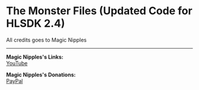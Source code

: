 # The Monster Files (Updated Code for HLSDK 2.4)
All credits goes to Magic Nipples

***
**Magic Nipples's Links:**\
[YouTube](https://twitter.com/Magic_Nipples)

**Magic Nipples's Donations:**\
[PayPal](https://www.paypal.me/magicnipples)
